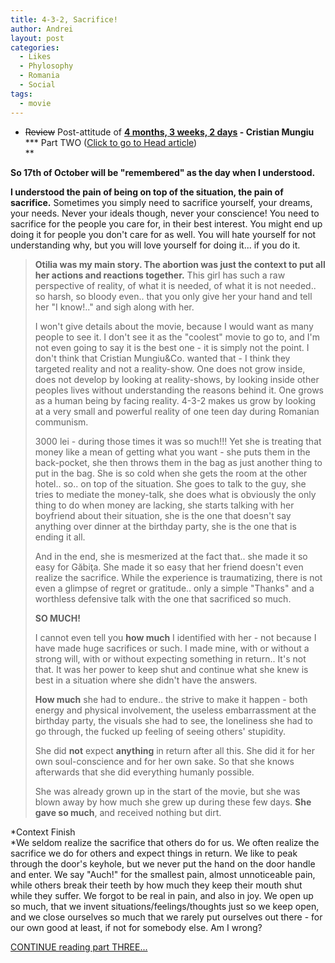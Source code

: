 ```yaml
---
title: 4-3-2, Sacrifice!
author: Andrei
layout: post
categories:
  - Likes
  - Phylosophy
  - Romania
  - Social
tags:
  - movie
---
```

* <strike>Review</strike> Post-attitude of **[4 months, 3 weeks, 2 days][1] - Cristian Mungiu**  
*** Part TWO ([Click to go to Head article][2])  
**

**So 17th of October will be "remembered" as the day when I understood.**

**I understood the pain of being on top of the situation, the pain of sacrifice.** Sometimes you simply need to sacrifice yourself, your dreams, your needs. Never your ideals though, never your conscience! You need to sacrifice for the people you care for, in their best interest. You might end up doing it for people you don't care for as well. You will hate yourself for not understanding why, but you will love yourself for doing it... if you do it.



> **Otilia was my main story. The abortion was just the context to put all her actions and reactions together.** This girl has such a raw perspective of reality, of what it is needed, of what it is not needed.. so harsh, so bloody even.. that you only give her your hand and tell her "I know!.." and sigh along with her.
> 
> I won't give details about the movie, because I would want as many people to see it. I don't see it as the "coolest" movie to go to, and I'm not even going to say it is the best one - it is simply not the point. I don't think that Cristian Mungiu&Co. wanted that - I think they targeted reality and not a reality-show. One does not grow inside, does not develop by looking at reality-shows, by looking inside other peoples lives without understanding the reasons behind it. One grows as a human being by facing reality. 4-3-2 makes us grow by looking at a very small and powerful reality of one teen day during Romanian communism.
> 
> 3000 lei - during those times it was so much!!! Yet she is treating that money like a mean of getting what you want - she puts them in the back-pocket, she then throws them in the bag as just another thing to put in the bag. She is so cold when she gets the room at the other hotel.. so.. on top of the situation. She goes to talk to the guy, she tries to mediate the money-talk, she does what is obviously the only thing to do when money are lacking, she starts talking with her boyfriend about their situation, she is the one that doesn't say anything over dinner at the birthday party, she is the one that is ending it all.
> 
> And in the end, she is mesmerized at the fact that.. she made it so easy for Găbiţa. She made it so easy that her friend doesn't even realize the sacrifice. While the experience is traumatizing, there is not even a glimpse of regret or gratitude.. only a simple "Thanks" and a worthless defensive talk with the one that sacrificed so much.
> 
> **SO MUCH!**
> 
> I cannot even tell you **how much** I identified with her - not because I have made huge sacrifices or such. I made mine, with or without a strong will, with or without expecting something in return.. It's not that. It was her power to keep shut and continue what she knew is best in a situation where she didn't have the answers.
> 
> **How much** she had to endure.. the strive to make it happen - both energy and physical involvement, the useless embarrassment at the birthday party, the visuals she had to see, the loneliness she had to go through, the fucked up feeling of seeing others' stupidity.
> 
> She did **not** expect **anything** in return after all this. She did it for her own soul-conscience and for her own sake. So that she knows afterwards that she did everything humanly possible.
> 
> She was already grown up in the start of the movie, but she was blown away by how much she grew up during these few days. **She gave so much**, and received nothing but dirt.

*Context Finish  
*We seldom realize the sacrifice that others do for us. We often realize the sacrifice we do for others and expect things in return. We like to peak through the door's keyhole, but we never put the hand on the door handle and enter. We say "Auch!" for the smallest pain, almost unnoticeable pain, while others break their teeth by how much they keep their mouth shut while they suffer. We forgot to be real in pain, and also in joy. We open up so much, that we invent situations/feelings/thoughts just so we keep open, and we close ourselves so much that we rarely put ourselves out there - for our own good at least, if not for somebody else. Am I wrong?

[CONTINUE reading part THREE...][3]

 [1]: http://imdb.com/title/tt1032846/
 [2]: /?p=414
 [3]: /?p=413
